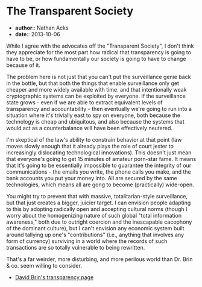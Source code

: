 # The Transparent Society

* **author**:: Nathan Acks  
* **date**:: 2013-10-06

While I agree with the advocates off the "Transparent Society", I don't think they appreciate for the most part how radical that transparency is going to have to be, or how fundamentally our society is going to have to change because of it.

The problem here is not just that you can't put the surveillance genie back in the bottle, but that both the things that enable surveillance only get cheaper and more widely available with time. and that intentionally weak cryptographic systems can be exploited by everyone. If the surveillance state grows - even if we are able to extract equivalent levels of transparency and accountability - then eventually we're going to run into a situation where it's trivially east to spy on everyone, both because the technology is cheap and ubiquitous, and also because the systems that would act as a counterbalance will have been effectively neutered.

I'm skeptical of the law's ability to constrain behavior at that point (law moves slowly enough that it already plays the role of court jester to increasingly dislocating technological innovations). This doesn't just mean that everyone's going to get 15 minutes of amateur porn-star fame. It means that it's going to be essentially impossible to guarantee the integrity of our communications - the emails you write, the phone calls you make, and the bank accounts you put your money into. All are secured by the same technologies, which means all are gong to become (practically) wide-open.

You might try to prevent that with massive, totalitarian-style surveillance, but that just creates a bigger, juicier target. I can envision people adapting to this by adopting radically open and accepting cultural norms (though I worry about the homogenizing nature of such global "total information awareness," both due to outright coercion and the inescapable cacophony of the dominant culture), but I can't envision any economic system built around tallying up one's "contributions" (i.e., anything that involves any form of currency) surviving in a world where the records of such transactions are so totally vulnerable to being rewritten.

That's a far weirder, more disturbing, and more perilous world than Dr. Brin & co. seem willing to consider.

* [David Brin's transparency page](http://www.davidbrin.com/transparency.html)

